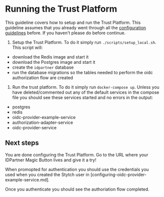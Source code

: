 # Running the Trust Platform
This guideline covers how to setup and run the Trust Platform. This guideline assumes that you already went through all the [configuration guidelines](README.md) before. If you haven't please do before continue.

1. Setup the Trust Platform. To do it simply run `./scripts/setup_local.sh`. This script will:
  - download the Redis image and start it
  - download the Postgres image and start it
  - create the `idpartner` database
  - run the database migrations so the tables needed to perform the oidc authorization flow are created
1. Run the trust platform. To do it simply run `docker-compose up`. Unless you have deleted/commented out any of the default services in the compose file you should see these services started and no errors in the output:
  - postgres
  - redis
  - oidc-provider-example-service
  - authorization-adapter-service
  - oidc-provider-service

## Next steps
You are done configuring the Trust Platform. Go to the URL where your IDPartner Magic Button lives and give it a try!

When promopted for authentication you should use the credentials you used when you created the Stytch user in [configuring-oidc-provider-example-service.md].

Once you authenticate you should see the authoriation flow completed.
